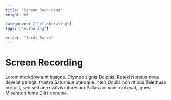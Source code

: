 ```yaml
---
title: "Screen Recording"
weight: 60

categories: ["Collaborating"]
tags: ["Authoring"]

writer: "Jordi Bares"
---
```

# Screen Recording

Lorem markdownum insigne. Olympo signis Delphis! Retexi Nereius nova develat
stringit, frustra Saturnius uteroque inter! Oculis non ritibus Telethusa
protulit, sed sed aere valvis inhaesuro Pallas animam: qui *quid*, ignes.
Miseratus fonte Ditis conubia.
